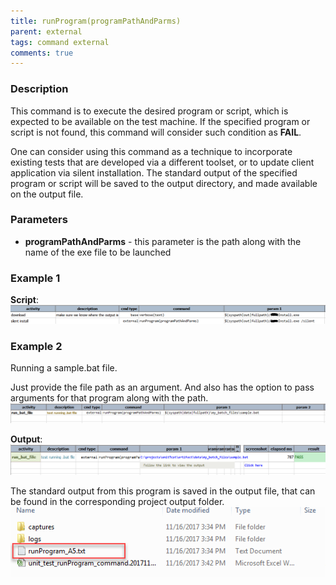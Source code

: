 ```yaml
---
title: runProgram(programPathAndParms)
parent: external
tags: command external
comments: true
---
```



### Description
This command is to execute the desired program or script, which is expected to be available on the test machine. If the
specified program or script is not found, this command will consider such condition as **FAIL**.

One can consider using this command as a technique to incorporate existing tests that are developed via a different
toolset, or to update client application via silent installation.  The standard output of the specified program or
script will be saved to the output directory, and made available on the output file.


### Parameters
- **programPathAndParms** \- this parameter is the path along with the name of the exe file to be launched


### Example 1
**Script**:<br/>
![script](image/runProgram_01.png)


### Example 2
Running a sample.bat file.

Just provide the file path as an argument. And also has the option to pass arguments for that program along with the 
path.
![script](image/runProgram_02.png)

**Output**:<br/>
![output](image/runProgram_03.png)

The standard output from this program is saved in the output file, that can be found in the corresponding project 
output folder.
![output2](image/runProgram_04.png)
